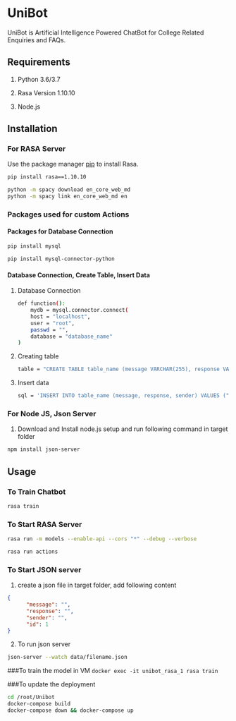 # UniBot

UniBot is Artificial Intelligence Powered ChatBot for College Related Enquiries and FAQs.

## Requirements

1. Python 3.6/3.7

2. Rasa Version 1.10.10

3. Node.js

## Installation

### For RASA Server

Use the package manager [pip](https://pip.pypa.io/en/stable/) to install Rasa.

```bash
pip install rasa==1.10.10
```

```bash
python -m spacy download en_core_web_md
python -m spacy link en_core_web_md en
```

### Packages used for custom Actions

#### Packages for Database Connection

```bash
pip install mysql
```

```bash
pip install mysql-connector-python
```

#### Database Connection, Create Table, Insert Data

1. Database Connection

	```bash
	def function():
		mydb = mysql.connector.connect(
		host = "localhost",
		user = "root",
		passwd = "",
		database = "database_name"
	)
	```
2. Creating table
	
	```bash
	table = "CREATE TABLE table_name (message VARCHAR(255), response VARCHAR(255), sender FLOAT(30));"
	```

3. Insert data

	```bash
	sql = 'INSERT INTO table_name (message, response, sender) VALUES ("{0}","{1}","{2}");'.format(message, response, sender)
	```

### For Node JS, Json Server
1. Download and Install node.js setup and run following command in target folder  

```bash
npm install json-server
```


## Usage

### To Train Chatbot

```bash
rasa train
```

### To Start RASA Server

```bash
rasa run -m models --enable-api --cors "*" --debug --verbose
```

```bash
rasa run actions
```

### To Start JSON server

1. create a json file in target folder, add following content

```json
{
      "message": "",
      "response": "",
      "sender": "",
      "id": 1
}
```

2. To run json server
```bash
json-server --watch data/filename.json
```
###To train the model in VM
```docker exec -it unibot_rasa_1 rasa train```

###To update the deployment
```bash 
cd /root/Unibot
docker-compose build
docker-compose down && docker-compose up
```
